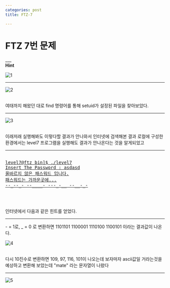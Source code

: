```yaml
---
categories: post
title: FTZ-7

---
```

<h1>FTZ 7번 문제</h1>
___

<br>
<strong>Hint</strong>
<br>



![1](https://user-images.githubusercontent.com/39820421/61936827-74d5cf00-afc8-11e9-9946-e6c2058a8fb0.png)


___




![2](https://user-images.githubusercontent.com/39820421/61936831-769f9280-afc8-11e9-9e9a-c9803e725fd3.png)

<br>
여태까지 해왔던 대로 find 명령어를 통해 setuid가 설정된 파일을 찾아보았다.
<br>

___

![3](https://user-images.githubusercontent.com/39820421/61936832-77382900-afc8-11e9-8939-da4a052f16b1.png)

<br> 이래저래 실행해봐도 이렇다할 결과가 안나와서 인터넷에 검색해본 결과 로컬에 구성한 환경에서는
level7 프로그램을 실행해도 결과가 안나온다는 것을 알게되었고<br>

___

<pre class="prettyprint"><a href="Volia">
level7@ftz bin]$ ./level7
Insert The Password : asdasd
올바르지 않은 패스워드 입니다.
패스워드는 가까운곳에...
--_--_- --____- ---_-__ --__-_-
<br>
</a></pre>

<br>인터넷에서 다음과 같은 힌트를 얻었다. </br>

___

\- = 1로, _ = 0 로 변환하면 1101101 1100001 1110100 1100101 이라는 결과값이 나온다. <br>

![4](https://user-images.githubusercontent.com/39820421/61938797-e748ae00-afcc-11e9-893b-188910c21c7c.png)

<br> 다시 10진수로 변환하면 109, 97, 116, 101이 나오는데 보자마자 ascii값일 거라는것을 예상하고
변환해 보았는데 "mate" 라는 문자열이 나왔다</br>

____

![5](https://user-images.githubusercontent.com/39820421/61939213-ba48cb00-afcd-11e9-9e07-536f5f9de5af.png)
